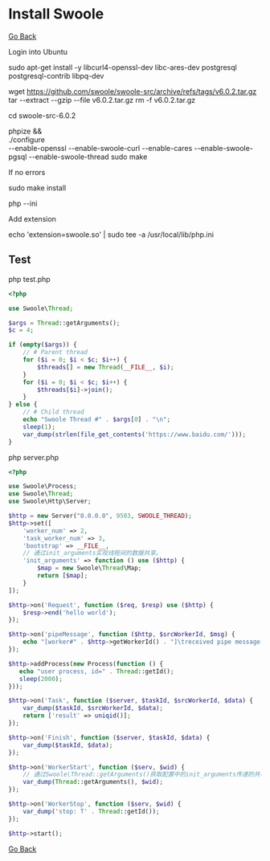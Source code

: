 # Install Swoole

[Go Back](./../README.md)

Login into Ubuntu

sudo apt-get install -y libcurl4-openssl-dev libc-ares-dev postgresql postgresql-contrib libpq-dev

wget https://github.com/swoole/swoole-src/archive/refs/tags/v6.0.2.tar.gz
tar --extract --gzip --file v6.0.2.tar.gz
rm -f v6.0.2.tar.gz

cd swoole-src-6.0.2

phpize && \
./configure \
--enable-openssl --enable-swoole-curl --enable-cares --enable-swoole-pgsql --enable-swoole-thread
sudo make

If no errors

sudo make install

php --ini

Add extension

echo 'extension=swoole.so' | sudo tee -a /usr/local/lib/php.ini

## Test

php test.php

```php
<?php

use Swoole\Thread;

$args = Thread::getArguments();
$c = 4;

if (empty($args)) {
    // # Parent thread
    for ($i = 0; $i < $c; $i++) {
        $threads[] = new Thread(__FILE__, $i);
    }
    for ($i = 0; $i < $c; $i++) {
        $threads[$i]->join();
    }
} else {
    // # Child thread
    echo "Swoole Thread #" . $args[0] . "\n";
    sleep(1);
    var_dump(strlen(file_get_contents('https://www.baidu.com/')));
}

```


php server.php

```php
<?php

use Swoole\Process;
use Swoole\Thread;
use Swoole\Http\Server;

$http = new Server("0.0.0.0", 9503, SWOOLE_THREAD);
$http->set([
    'worker_num' => 2,
    'task_worker_num' => 3,
    'bootstrap' => __FILE__,
    // 通过init_arguments实现线程间的数据共享。
    'init_arguments' => function () use ($http) {
        $map = new Swoole\Thread\Map;
        return [$map];
    }
]);

$http->on('Request', function ($req, $resp) use ($http) {
    $resp->end('hello world');
});

$http->on('pipeMessage', function ($http, $srcWorkerId, $msg) {
    echo "[worker#" . $http->getWorkerId() . "]\treceived pipe message[$msg] from " . $srcWorkerId . "\n";
});

$http->addProcess(new Process(function () {
   echo "user process, id=" . Thread::getId();
   sleep(2000);
}));

$http->on('Task', function ($server, $taskId, $srcWorkerId, $data) {
    var_dump($taskId, $srcWorkerId, $data);
    return ['result' => uniqid()];
});

$http->on('Finish', function ($server, $taskId, $data) {
    var_dump($taskId, $data);
});

$http->on('WorkerStart', function ($serv, $wid) {
    // 通过Swoole\Thread::getArguments()获取配置中的init_arguments传递的共享数据
    var_dump(Thread::getArguments(), $wid);
});

$http->on('WorkerStop', function ($serv, $wid) {
    var_dump('stop: T' . Thread::getId());
});

$http->start();
```

[Go Back](./../README.md)